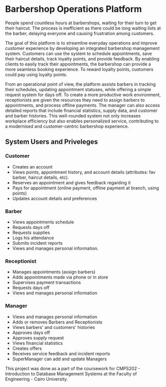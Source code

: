 # Barbershop Operations Platform
People spend countless hours at barbershops, waiting for their turn to get their haircut. The process is
inefficient as there could be long waiting lists at the barber, delaying everyone and causing frustration among
customers.

The goal of this platform is to streamline everyday operations and improve customer experience by developing
an integrated barbershop management system. Customers can use the system to schedule appointments, save
their haircut details, track loyalty points, and provide feedback. By enabling clients to easily track their
appointments, the barbershop can provide a more seamless booking experience. To reward loyalty points,
customers could pay using loyalty points.

From an operational point of view, the platform assists barbers in tracking their schedules, updating
appointment statuses, while offering a simple request system for days off. To create a more productive work
environment, receptionists are given the resources they need to assign barbers to appointments, and process
offline payments. The manager can also access detailed reports that include financial statistics, supply data,
and customer and barber histories. This well-rounded system not only increases workplace efficiency but also
enables personalized service, contributing to a modernised and customer-centric barbershop experience.

## System Users and Priveleges
### Customer
* Creates an account
* Views points, appointment history, and account details (attributes: fav barber, haircut details, etc).
* Reserves an appointment and gives feedback regarding it
* Pays for appointment (online payment, offline payment at branch, using points)
* Updates account details and preferences

### Barber
* Views appointments schedule
* Requests days off
* Requests supplies
* Logs his attendance
* Submits incident reports
* Views and manages personal information.

### Receptionist
* Manages appointments (assign barbers)
* Adds appointments made via phone or in store
* Supervises payment transactions
* Requests days off
* Views and manages personal information

### Manager
* Views and manages personal information
* Adds or removes Barbers and Receptionists
* Views barbers' and customers' histories
* Approves days off
* Approves supply request
* Views financial statistics
* Creates offers
* Receives service feedback and incident reports
* SuperManager can add and update Managers

This project was done as a part of the coursework for CMPS202 - Introduction to Database Management Systems at the Faculty of Engineering - Cairo University.
